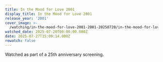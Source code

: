 ```yaml
---
title: In the Mood for Love 2001
display_title: In the Mood for Love 2001
release_year: '2001'
cover_image: >-
  /watching/in-the-mood-for-love-2001-2001-20250720/in-the-mood-for-love-2001-2001.jpg
watched_date: 2025-07-20T00:00:00.000Z
date: 2025-07-27T15:09:14.000Z
rewatch: false
---
```

Watched as part of a 25th anniversary screening.
